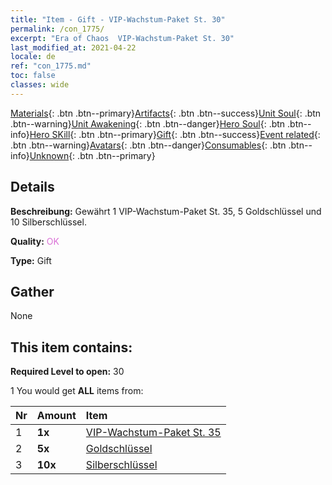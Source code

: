 ```yaml
---
title: "Item - Gift - VIP-Wachstum-Paket St. 30"
permalink: /con_1775/
excerpt: "Era of Chaos  VIP-Wachstum-Paket St. 30"
last_modified_at: 2021-04-22
locale: de
ref: "con_1775.md"
toc: false
classes: wide
---
```

 [Materials](/ItemsDE/){: .btn .btn--primary}[Artifacts](/ItemsDE/Artifacts/){: .btn .btn--success}[Unit Soul](/ItemsDE/UnitSoul/){: .btn .btn--warning}[Unit Awakening](/ItemsDE/UnitAwakening/){: .btn .btn--danger}[Hero Soul](/ItemsDE/HeroSoul/){: .btn .btn--info}[Hero SKill](/ItemsDE/HeroSkill/){: .btn .btn--primary}[Gift](/ItemsDE/Gift/){: .btn .btn--success}[Event related](/ItemsDE/Events/){: .btn .btn--warning}[Avatars](/ItemsDE/Avatars/){: .btn .btn--danger}[Consumables](/ItemsDE/Consumables/){: .btn .btn--info}[Unknown](/ItemsDE/Unknown/){: .btn .btn--primary}

## Details
 **Beschreibung:** Gewährt 1 VIP-Wachstum-Paket St. 35, 5 Goldschlüssel und 10 Silberschlüssel.

 **Quality:** <span style="color: #DA70D6">OK</span>

 **Type:** Gift

## Gather

  None

## This item contains:

 **Required Level to open:** 30

 1 You would get **ALL** items  from:

  | Nr | Amount |     Item    |
  |:---|:-------|:------------|
  | 1 |  **1x** | [VIP-Wachstum-Paket St. 35](/de/Items/con_1776/) |  | 
  | 2 |  **5x** | [Goldschlüssel](/de/Items/con_783/) |  | 
  | 3 |  **10x** | [Silberschlüssel](/de/Items/con_693/) |  | 
